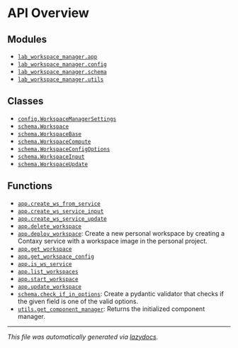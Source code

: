 <!-- markdownlint-disable -->

# API Overview

## Modules

- [`lab_workspace_manager.app`](./lab_workspace_manager.app.md#module-lab_workspace_managerapp)
- [`lab_workspace_manager.config`](./lab_workspace_manager.config.md#module-lab_workspace_managerconfig)
- [`lab_workspace_manager.schema`](./lab_workspace_manager.schema.md#module-lab_workspace_managerschema)
- [`lab_workspace_manager.utils`](./lab_workspace_manager.utils.md#module-lab_workspace_managerutils)

## Classes

- [`config.WorkspaceManagerSettings`](./lab_workspace_manager.config.md#class-workspacemanagersettings)
- [`schema.Workspace`](./lab_workspace_manager.schema.md#class-workspace)
- [`schema.WorkspaceBase`](./lab_workspace_manager.schema.md#class-workspacebase)
- [`schema.WorkspaceCompute`](./lab_workspace_manager.schema.md#class-workspacecompute)
- [`schema.WorkspaceConfigOptions`](./lab_workspace_manager.schema.md#class-workspaceconfigoptions)
- [`schema.WorkspaceInput`](./lab_workspace_manager.schema.md#class-workspaceinput)
- [`schema.WorkspaceUpdate`](./lab_workspace_manager.schema.md#class-workspaceupdate)

## Functions

- [`app.create_ws_from_service`](./lab_workspace_manager.app.md#function-create_ws_from_service)
- [`app.create_ws_service_input`](./lab_workspace_manager.app.md#function-create_ws_service_input)
- [`app.create_ws_service_update`](./lab_workspace_manager.app.md#function-create_ws_service_update)
- [`app.delete_workspace`](./lab_workspace_manager.app.md#function-delete_workspace)
- [`app.deploy_workspace`](./lab_workspace_manager.app.md#function-deploy_workspace): Create a new personal workspace by creating a Contaxy service with a workspace image in the personal project.
- [`app.get_workspace`](./lab_workspace_manager.app.md#function-get_workspace)
- [`app.get_workspace_config`](./lab_workspace_manager.app.md#function-get_workspace_config)
- [`app.is_ws_service`](./lab_workspace_manager.app.md#function-is_ws_service)
- [`app.list_workspaces`](./lab_workspace_manager.app.md#function-list_workspaces)
- [`app.start_workspace`](./lab_workspace_manager.app.md#function-start_workspace)
- [`app.update_workspace`](./lab_workspace_manager.app.md#function-update_workspace)
- [`schema.check_if_in_options`](./lab_workspace_manager.schema.md#function-check_if_in_options): Create a pydantic validator that checks if the given field is one of the valid options.
- [`utils.get_component_manager`](./lab_workspace_manager.utils.md#function-get_component_manager): Returns the initialized component manager.


---

_This file was automatically generated via [lazydocs](https://github.com/ml-tooling/lazydocs)._
